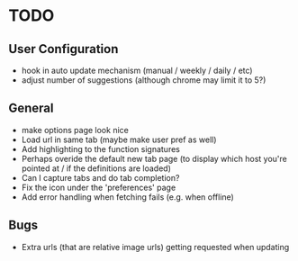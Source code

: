 # TODO #

## User Configuration ##

- hook in auto update mechanism (manual / weekly / daily / etc)
- adjust number of suggestions (although chrome may limit it to 5?)

## General ##

- make options page look nice
- Load url in same tab (maybe make user pref as well)
- Add highlighting to the function signatures
- Perhaps overide the default new tab page (to display which host you're pointed at / if the definitions are loaded)
- Can I capture tabs and do tab completion?
- Fix the icon under the 'preferences' page
- Add error handling when fetching fails (e.g. when offline)

## Bugs ##

- Extra urls (that are relative image urls) getting requested when updating